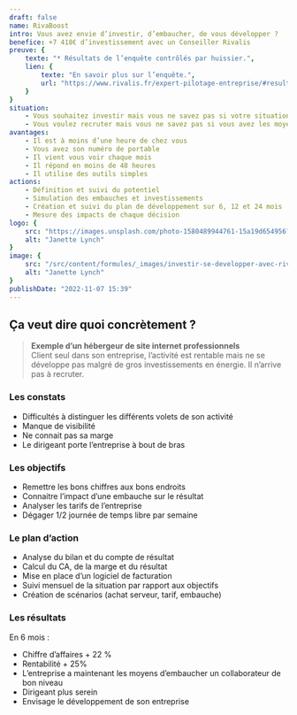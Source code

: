 ```yaml
---
draft: false
name: RivaBoost
intro: Vous avez envie d’investir, d’embaucher, de vous développer ?
benefice: +7 418€ d’investissement avec un Conseiller Rivalis
preuve: {
    texte: "* Résultats de l’enquête contrôlés par huissier.",
    lien: {
        texte: "En savoir plus sur l’enquête.",
        url: "https://www.rivalis.fr/expert-pilotage-entreprise/#resultats-pilotage-rivalis"
    }
}
situation:
    - Vous souhaitez investir mais vous ne savez pas si votre situation vous le permet ?
    - Vous voulez recruter mais vous ne savez pas si vous avez les moyens ?
avantages:
    - Il est à moins d’une heure de chez vous
    - Vous avez son numéro de portable
    - Il vient vous voir chaque mois
    - Il répond en moins de 48 heures
    - Il utilise des outils simples
actions:
    - Définition et suivi du potentiel
    - Simulation des embauches et investissements
    - Création et suivi du plan de développement sur 6, 12 et 24 mois
    - Mesure des impacts de chaque décision
logo: {
    src: "https://images.unsplash.com/photo-1580489944761-15a19d654956?&fit=crop&w=280",
    alt: "Janette Lynch"
}
image: {
    src: "/src/content/formules/_images/investir-se-developper-avec-rivalis.avif",
    alt: "Janette Lynch"
}
publishDate: "2022-11-07 15:39"
---
```


##  Ça veut dire quoi concrètement ?

> **Exemple d’un hébergeur de site internet professionnels**  
> Client seul dans son entreprise, l’activité est rentable mais ne se développe pas malgré de gros investissements en énergie. Il n’arrive pas à recruter.

### Les constats
- Difficultés à distinguer les différents volets de son activité
- Manque de visibilité
- Ne connait pas sa marge
- Le dirigeant porte l’entreprise à bout de bras

### Les objectifs
- Remettre les bons chiffres aux bons endroits
- Connaitre l’impact d’une embauche sur le résultat
- Analyser les tarifs de l’entreprise
- Dégager 1/2 journée de temps libre par semaine

### Le plan d’action
- Analyse du bilan et du compte de résultat
- Calcul du CA, de la marge et du résultat
- Mise en place d’un logiciel de facturation
- Suivi mensuel de la situation par rapport aux objectifs
- Création de scénarios (achat serveur, tarif, embauche)

### Les résultats
En 6 mois :
- Chiffre d’affaires + 22 %
- Rentabilité + 25%
- L’entreprise a maintenant les moyens d’embaucher un collaborateur de bon niveau
- Dirigeant plus serein
- Envisage le développement de son entreprise

